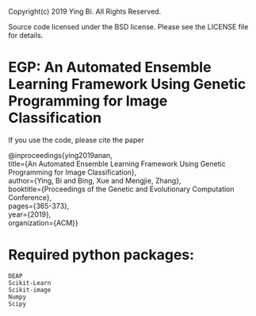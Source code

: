 Copyright(c) 2019 Ying Bi.
All Rights Reserved.

Source code licensed under the BSD license. Please see the LICENSE file for details.

EGP: An Automated Ensemble Learning Framework Using Genetic Programming for Image Classification
===
If you use the code, please cite the paper 

@inproceedings{ying2019anan,<br/>
	title={An Automated Ensemble Learning Framework Using Genetic Programming for Image Classification},<br/>
	author={Ying, Bi and Bing, Xue and Mengjie, Zhang},<br/>
	booktitle={Proceedings of the Genetic and Evolutionary Computation Conference},<br/>
	pages={365-373},<br/>
	year={2019},<br/>
	organization={ACM}}

Required python packages:
====
	DEAP 
	Scikit-Learn
	Scikit-image
	Numpy 
	Scipy 
